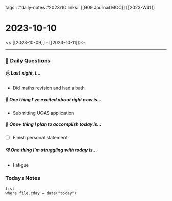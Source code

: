 tags:: #daily-notes #2023/10 
links:: [[909 Journal MOC]] [[2023-W41]] 
# 2023-10-10

<< [[2023-10-09]] - [[2023-10-11]]>>

---
### 📅 Daily Questions
##### 🌜 Last night, I...
- Did maths revision and had a bath

##### 🙌 One thing I've excited about right now is...
- Submitting UCAS application

##### 🚀 One+ thing I plan to accomplish today is...
- [ ] Finish personal statement

##### 👎 One thing I'm struggling with today is...
- Fatigue

### Todays Notes
```dataview
list 
where file.cday = date("today")
```